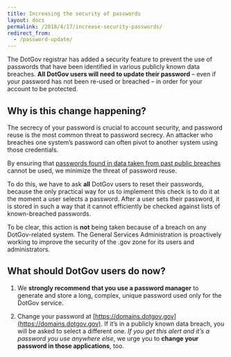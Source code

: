 ```yaml
---
title: Increasing the security of passwords
layout: docs
permalink: /2018/4/17/increase-security-passwords/
redirect_from:
  - /password-update/
---
```


The DotGov registrar has added a security feature to prevent the use of passwords that have been identified in various publicly known data breaches. **All DotGov users will need to update their password** – even if your password has not been re-used or breached – in order for your account to be protected.

## Why is this change happening?
The secrecy of your password is crucial to account security, and password reuse is the most common threat to password secrecy. An attacker who breaches one system’s password can often pivot to another system using those credentials.

By ensuring that [passwords found in data taken from past public breaches](https://www.troyhunt.com/introducing-306-million-freely-downloadable-pwned-passwords/) cannot be used, we minimize the threat of password reuse.

To do this, we have to ask **all** DotGov users to reset their passwords, because the only practical way for us to implement this check is to do it at the moment a user selects a password. After a user sets their password, it is stored in such a way that it cannot efficiently be checked against lists of known-breached passwords.

To be clear, this action is **not** being taken because of a breach on any DotGov-related system. The General Services Administration is proactively working to improve the security of the .gov zone for its users and administrators.

## What should DotGov users do now?
1. We **strongly recommend that you use a password manager** to generate and store a long, complex, unique password used only for the DotGov service.

2. Change your password at [https://domains.dotgov.gov](https://domains.dotgov.gov). If it’s in a publicly known data breach, you will be asked to select a different one. _If you get this alert and it’s a password you use anywhere else_, we urge you to **change your password in those applications**, too.
